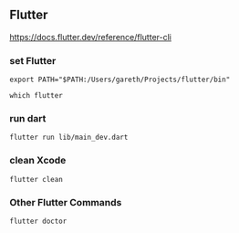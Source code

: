 ## Flutter
https://docs.flutter.dev/reference/flutter-cli

### set Flutter

```
export PATH="$PATH:/Users/gareth/Projects/flutter/bin"
```

```
which flutter
```

### run dart

```
flutter run lib/main_dev.dart
```

### clean Xcode
```
flutter clean
```

### Other Flutter Commands

```
flutter doctor
```
